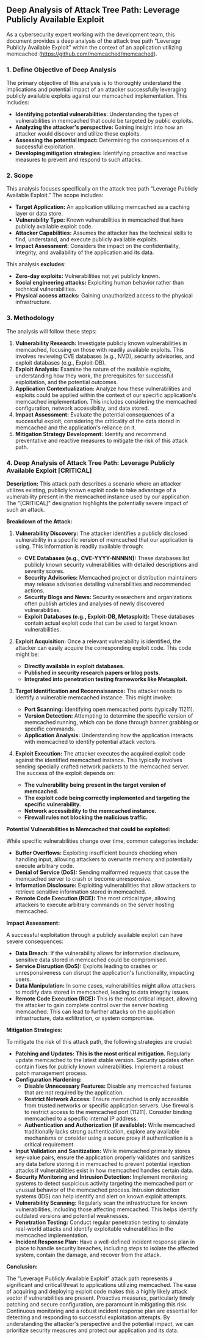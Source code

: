 ## Deep Analysis of Attack Tree Path: Leverage Publicly Available Exploit

As a cybersecurity expert working with the development team, this document provides a deep analysis of the attack tree path "Leverage Publicly Available Exploit" within the context of an application utilizing memcached (https://github.com/memcached/memcached).

### 1. Define Objective of Deep Analysis

The primary objective of this analysis is to thoroughly understand the implications and potential impact of an attacker successfully leveraging publicly available exploits against our memcached implementation. This includes:

* **Identifying potential vulnerabilities:** Understanding the types of vulnerabilities in memcached that could be targeted by public exploits.
* **Analyzing the attacker's perspective:**  Gaining insight into how an attacker would discover and utilize these exploits.
* **Assessing the potential impact:** Determining the consequences of a successful exploitation.
* **Developing mitigation strategies:**  Identifying proactive and reactive measures to prevent and respond to such attacks.

### 2. Scope

This analysis focuses specifically on the attack tree path "Leverage Publicly Available Exploit."  The scope includes:

* **Target Application:**  An application utilizing memcached as a caching layer or data store.
* **Vulnerability Type:**  Known vulnerabilities in memcached that have publicly available exploit code.
* **Attacker Capabilities:**  Assumes the attacker has the technical skills to find, understand, and execute publicly available exploits.
* **Impact Assessment:**  Considers the impact on the confidentiality, integrity, and availability of the application and its data.

This analysis **excludes**:

* **Zero-day exploits:**  Vulnerabilities not yet publicly known.
* **Social engineering attacks:**  Exploiting human behavior rather than technical vulnerabilities.
* **Physical access attacks:**  Gaining unauthorized access to the physical infrastructure.

### 3. Methodology

The analysis will follow these steps:

1. **Vulnerability Research:** Investigate publicly known vulnerabilities in memcached, focusing on those with readily available exploits. This involves reviewing CVE databases (e.g., NVD), security advisories, and exploit databases (e.g., Exploit-DB).
2. **Exploit Analysis:** Examine the nature of the available exploits, understanding how they work, the prerequisites for successful exploitation, and the potential outcomes.
3. **Application Contextualization:** Analyze how these vulnerabilities and exploits could be applied within the context of our specific application's memcached implementation. This includes considering the memcached configuration, network accessibility, and data stored.
4. **Impact Assessment:** Evaluate the potential consequences of a successful exploit, considering the criticality of the data stored in memcached and the application's reliance on it.
5. **Mitigation Strategy Development:**  Identify and recommend preventative and reactive measures to mitigate the risk of this attack path.

### 4. Deep Analysis of Attack Tree Path: Leverage Publicly Available Exploit [CRITICAL]

**Description:** This attack path describes a scenario where an attacker utilizes existing, publicly known exploit code to take advantage of a vulnerability present in the memcached instance used by our application. The "[CRITICAL]" designation highlights the potentially severe impact of such an attack.

**Breakdown of the Attack:**

1. **Vulnerability Discovery:** The attacker identifies a publicly disclosed vulnerability in a specific version of memcached that our application is using. This information is readily available through:
    * **CVE Databases (e.g., CVE-YYYY-NNNNN):** These databases list publicly known security vulnerabilities with detailed descriptions and severity scores.
    * **Security Advisories:**  Memcached project or distribution maintainers may release advisories detailing vulnerabilities and recommended actions.
    * **Security Blogs and News:** Security researchers and organizations often publish articles and analyses of newly discovered vulnerabilities.
    * **Exploit Databases (e.g., Exploit-DB, Metasploit):** These databases contain actual exploit code that can be used to target known vulnerabilities.

2. **Exploit Acquisition:** Once a relevant vulnerability is identified, the attacker can easily acquire the corresponding exploit code. This code might be:
    * **Directly available in exploit databases.**
    * **Published in security research papers or blog posts.**
    * **Integrated into penetration testing frameworks like Metasploit.**

3. **Target Identification and Reconnaissance:** The attacker needs to identify a vulnerable memcached instance. This might involve:
    * **Port Scanning:** Identifying open memcached ports (typically 11211).
    * **Version Detection:** Attempting to determine the specific version of memcached running, which can be done through banner grabbing or specific commands.
    * **Application Analysis:** Understanding how the application interacts with memcached to identify potential attack vectors.

4. **Exploit Execution:** The attacker executes the acquired exploit code against the identified memcached instance. This typically involves sending specially crafted network packets to the memcached server. The success of the exploit depends on:
    * **The vulnerability being present in the target version of memcached.**
    * **The exploit code being correctly implemented and targeting the specific vulnerability.**
    * **Network accessibility to the memcached instance.**
    * **Firewall rules not blocking the malicious traffic.**

**Potential Vulnerabilities in Memcached that could be exploited:**

While specific vulnerabilities change over time, common categories include:

* **Buffer Overflows:**  Exploiting insufficient bounds checking when handling input, allowing attackers to overwrite memory and potentially execute arbitrary code.
* **Denial of Service (DoS):**  Sending malformed requests that cause the memcached server to crash or become unresponsive.
* **Information Disclosure:**  Exploiting vulnerabilities that allow attackers to retrieve sensitive information stored in memcached.
* **Remote Code Execution (RCE):**  The most critical type, allowing attackers to execute arbitrary commands on the server hosting memcached.

**Impact Assessment:**

A successful exploitation through a publicly available exploit can have severe consequences:

* **Data Breach:** If the vulnerability allows for information disclosure, sensitive data stored in memcached could be compromised.
* **Service Disruption (DoS):** Exploits leading to crashes or unresponsiveness can disrupt the application's functionality, impacting users.
* **Data Manipulation:** In some cases, vulnerabilities might allow attackers to modify data stored in memcached, leading to data integrity issues.
* **Remote Code Execution (RCE):** This is the most critical impact, allowing the attacker to gain complete control over the server hosting memcached. This can lead to further attacks on the application infrastructure, data exfiltration, or system compromise.

**Mitigation Strategies:**

To mitigate the risk of this attack path, the following strategies are crucial:

* **Patching and Updates:**  **This is the most critical mitigation.** Regularly update memcached to the latest stable version. Security updates often contain fixes for publicly known vulnerabilities. Implement a robust patch management process.
* **Configuration Hardening:**
    * **Disable Unnecessary Features:**  Disable any memcached features that are not required by the application.
    * **Restrict Network Access:**  Ensure memcached is only accessible from trusted networks or specific application servers. Use firewalls to restrict access to the memcached port (11211). Consider binding memcached to a specific internal IP address.
    * **Authentication and Authorization (if available):** While memcached traditionally lacks strong authentication, explore any available mechanisms or consider using a secure proxy if authentication is a critical requirement.
* **Input Validation and Sanitization:** While memcached primarily stores key-value pairs, ensure the application properly validates and sanitizes any data before storing it in memcached to prevent potential injection attacks if vulnerabilities exist in how memcached handles certain data.
* **Security Monitoring and Intrusion Detection:** Implement monitoring systems to detect suspicious activity targeting the memcached port or unusual behavior of the memcached process. Intrusion detection systems (IDS) can help identify and alert on known exploit attempts.
* **Vulnerability Scanning:** Regularly scan the infrastructure for known vulnerabilities, including those affecting memcached. This helps identify outdated versions and potential weaknesses.
* **Penetration Testing:** Conduct regular penetration testing to simulate real-world attacks and identify exploitable vulnerabilities in the memcached implementation.
* **Incident Response Plan:**  Have a well-defined incident response plan in place to handle security breaches, including steps to isolate the affected system, contain the damage, and recover from the attack.

**Conclusion:**

The "Leverage Publicly Available Exploit" attack path represents a significant and critical threat to applications utilizing memcached. The ease of acquiring and deploying exploit code makes this a highly likely attack vector if vulnerabilities are present. Proactive measures, particularly timely patching and secure configuration, are paramount in mitigating this risk. Continuous monitoring and a robust incident response plan are essential for detecting and responding to successful exploitation attempts. By understanding the attacker's perspective and the potential impact, we can prioritize security measures and protect our application and its data.